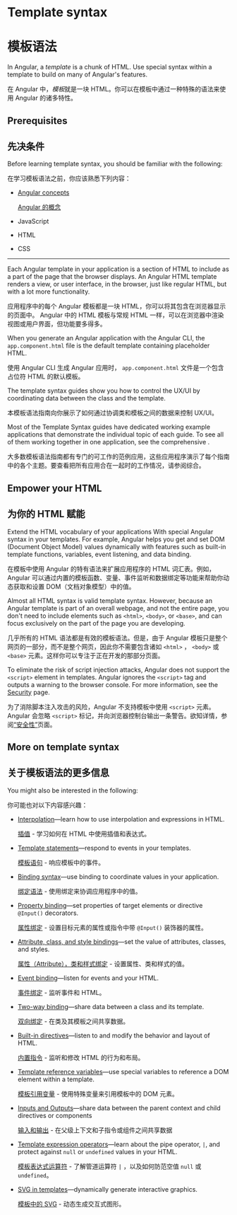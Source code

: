 # Template syntax

# 模板语法

In Angular, a *template* is a chunk of HTML.
Use special syntax within a template to build on many of Angular's features.

在 Angular 中，*模板*就是一块 HTML。你可以在模板中通过一种特殊的语法来使用 Angular 的诸多特性。

## Prerequisites

## 先决条件

Before learning template syntax, you should be familiar with the following:

在学习模板语法之前，你应该熟悉下列内容：

* [Angular concepts](guide/architecture)

  [Angular 的概念](guide/architecture)

* JavaScript

* HTML

* CSS

<!-- Do we still need the following section? It seems more relevant to those coming from AngularJS, which is now 7 versions ago. -->

<!-- You may be familiar with the component/template duality from your experience with model-view-controller (MVC) or model-view-viewmodel (MVVM).
In Angular, the component plays the part of the controller/viewmodel, and the template represents the view. -->

<hr />

Each Angular template in your application is a section of HTML to include as a part of the page that the browser displays.
An Angular HTML template renders a view, or user interface, in the browser, just like regular HTML, but with a lot more functionality.

应用程序中的每个 Angular 模板都是一块 HTML，你可以将其包含在浏览器显示的页面中。 Angular 中的 HTML 模板与常规 HTML 一样，可以在浏览器中渲染视图或用户界面，但功能要多得多。

When you generate an Angular application with the Angular CLI, the `app.component.html` file is the default template containing placeholder HTML.

使用 Angular CLI 生成 Angular 应用时， `app.component.html` 文件是一个包含占位符 HTML 的默认模板。

The template syntax guides show you how to control the UX/UI by coordinating data between the class and the template.

本模板语法指南向你展示了如何通过协调类和模板之间的数据来控制 UX/UI。

<div class="is-helpful alert">

Most of the Template Syntax guides have dedicated working example applications that demonstrate the individual topic of each guide.
To see all of them working together in one application, see the comprehensive <live-example title="Template Syntax Live Code"></live-example>.

大多数模板语法指南都有专门的可工作的范例应用，这些应用程序演示了每个指南中的各个主题。要查看把所有应用合在一起时的工作情况，请参阅综合<live-example title="Template Syntax Live Code"></live-example>。

</div>

## Empower your HTML

## 为你的 HTML 赋能

Extend the HTML vocabulary of your applications With special Angular syntax in your templates.
For example, Angular helps you get and set DOM (Document Object Model) values dynamically with features such as built-in template functions, variables, event listening, and data binding.

在模板中使用 Angular 的特有语法来扩展应用程序的 HTML 词汇表。例如，Angular 可以通过内置的模板函数、变量、事件监听和数据绑定等功能来帮助你动态获取和设置 DOM（文档对象模型）中的值。

Almost all HTML syntax is valid template syntax.
However, because an Angular template is part of an overall webpage, and not the entire page, you don't need to include elements such as `<html>`, `<body>`, or `<base>`, and can focus exclusively on the part of the page you are developing.

几乎所有的 HTML 语法都是有效的模板语法。但是，由于 Angular 模板只是整个网页的一部分，而不是整个网页，因此你不需要包含诸如 `<html>` ， `<body>` 或 `<base>` 元素。这样你可以专注于正在开发的那部分页面。

<div class="alert is-important">

To eliminate the risk of script injection attacks, Angular does not support the `<script>` element in templates.
Angular ignores the `<script>` tag and outputs a warning to the browser console.
For more information, see the [Security](guide/security) page.

为了消除脚本注入攻击的风险，Angular 不支持模板中使用 `<script>` 元素。Angular 会忽略 `<script>` 标记，并向浏览器控制台输出一条警告。欲知详情，参阅[“安全性”](guide/security)页面。

</div>

## More on template syntax

## 关于模板语法的更多信息

You might also be interested in the following:

你可能也对以下内容感兴趣：

* [Interpolation](guide/interpolation)—learn how to use interpolation and expressions in HTML.

  [插值](guide/interpolation) - 学习如何在 HTML 中使用插值和表达式。

* [Template statements](guide/template-statements)—respond to events in your templates.

  [模板语句](guide/template-statements) - 响应模板中的事件。

* [Binding syntax](guide/binding-syntax)—use binding to coordinate values in your application.

  [绑定语法](guide/binding-syntax) - 使用绑定来协调应用程序中的值。

* [Property binding](guide/property-binding)—set properties of target elements or directive `@Input()` decorators.

  [属性绑定](guide/property-binding) - 设置目标元素的属性或指令中带 `@Input()` 装饰器的属性。

* [Attribute, class, and style bindings](guide/attribute-binding)—set the value of attributes, classes, and styles.

  [属性（Attribute），类和样式绑定](guide/attribute-binding) - 设置属性、类和样式的值。

* [Event binding](guide/event-binding)—listen for events and your HTML.

  [事件绑定](guide/event-binding) - 监听事件和 HTML。

* [Two-way binding](guide/two-way-binding)—share data between a class and its template.

  [双向绑定](guide/two-way-binding) - 在类及其模板之间共享数据。

* [Built-in directives](guide/built-in-directives)—listen to and modify the behavior and layout of HTML.

  [内置指令](guide/built-in-directives) - 监听和修改 HTML 的行为和布局。

* [Template reference variables](guide/template-reference-variables)—use special variables to reference a DOM element within a template.

  [模板引用变量](guide/template-reference-variables) - 使用特殊变量来引用模板中的 DOM 元素。

* [Inputs and Outputs](guide/inputs-outputs)—share data between the parent context and child directives or components

  [输入和输出](guide/inputs-outputs) - 在父级上下文和子指令或组件之间共享数据

* [Template expression operators](guide/template-expression-operators)—learn about the pipe operator, `|`, and protect against `null` or `undefined` values in your HTML.

  [模板表达式运算符](guide/template-expression-operators) - 了解管道运算符 `|` ，以及如何防范空值 `null` 或 `undefined`。

* [SVG in templates](guide/svg-in-templates)—dynamically generate interactive graphics.

  [模板中的 SVG](guide/svg-in-templates) - 动态生成交互式图形。
